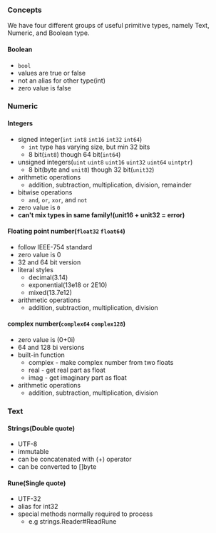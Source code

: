 ### Concepts
We have four different groups of useful primitive types, namely Text, Numeric, and Boolean type.

#### Boolean
- `bool`
- values are true or false
- not an alias for other type(int)
- zero value is false

### Numeric
#### Integers
- signed integer(`int` `int8` `int16` `int32` `int64`)
    - `int` type has varying size, but min 32 bits
    - 8 bit(`int8`) though 64 bit(`int64`)
- unsigned integers(`uint` `uint8` `uint16` `uint32` `uint64` `uintptr`)
    - 8 bit(byte and `unit8`) though 32 bit(`unit32`)
- arithmetic operations
    - addition, subtraction, multiplication, division, remainder
- bitwise operations
    - `and`, `or`, `xor`, and `not`
- zero value is `0`
- **can't mix types in same family!(unit16 + unit32 = error)**

#### Floating point number(`float32` `float64`)
- follow IEEE-754 standard
- zero value is 0
- 32 and 64 bit version
- literal styles
    - decimal(3.14)
    - exponential(13e18 or 2E10)
    - mixed(13.7e12)
- arithmetic operations
    - addition, subtraction, multiplication, division

#### complex number(`complex64` `complex128`)
- zero value is (0+0i)
- 64 and 128 bi versions
- built-in function
    - complex - make complex number from two floats
    - real - get real part as float
    - imag - get imaginary part as float
- arithmetic operations
    - addition, subtraction, multiplication, division

### Text
#### Strings(Double quote)
- UTF-8
- immutable
- can be concatenated with (+) operator
- can be converted to []byte

#### Rune(Single quote)
- UTF-32
- alias for int32
- special methods normally required to process
    - e.g strings.Reader#ReadRune